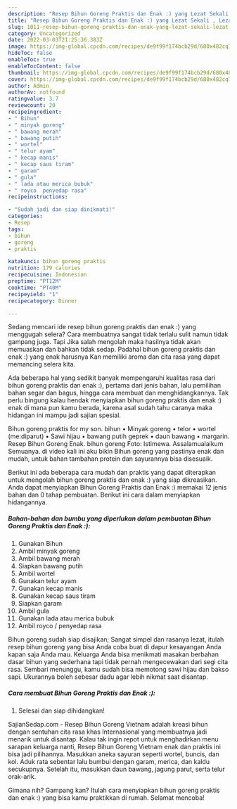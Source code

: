 ```yaml
---
description: "Resep Bihun Goreng Praktis dan Enak :) yang Lezat Sekali , Lezat Sekali"
title: "Resep Bihun Goreng Praktis dan Enak :) yang Lezat Sekali , Lezat Sekali"
slug: 1011-resep-bihun-goreng-praktis-dan-enak-yang-lezat-sekali-lezat-sekali
category: Uncategorized
date: 2022-03-03T21:25:36.383Z
image: https://img-global.cpcdn.com/recipes/de9f99f174bcb29d/680x482cq70/bihun-goreng-praktis-dan-enak-foto-resep-utama.jpg
hideToc: false
enableToc: true
enableTocContent: false
thumbnail: https://img-global.cpcdn.com/recipes/de9f99f174bcb29d/680x482cq70/bihun-goreng-praktis-dan-enak-foto-resep-utama.jpg
cover: https://img-global.cpcdn.com/recipes/de9f99f174bcb29d/680x482cq70/bihun-goreng-praktis-dan-enak-foto-resep-utama.jpg
author: Admin
authorAv: notfound
ratingvalue: 3.7
reviewcount: 20
recipeingredient:
- " Bihun"
- " minyak goreng"
- " bawang merah"
- " bawang putih"
- " wortel"
- " telur ayam"
- " kecap manis"
- " kecap saus tiram"
- " garam"
- " gula"
- " lada atau merica bubuk"
- " royco  penyedap rasa"
recipeinstructions:

- "Sudah jadi dan siap dinikmati!"
categories:
- Resep
tags:
- bihun
- goreng
- praktis

katakunci: bihun goreng praktis 
nutrition: 179 calories
recipecuisine: Indonesian
preptime: "PT12M"
cooktime: "PT40M"
recipeyield: "1"
recipecategory: Dinner

---
```



Sedang mencari ide resep bihun goreng praktis dan enak :) yang menggugah selera? Cara membuatnya sangat tidak terlalu sulit namun tidak gampang juga. Tapi Jika salah mengolah maka hasilnya tidak akan memuaskan dan bahkan tidak sedap. Padahal bihun goreng praktis dan enak :) yang enak harusnya Kan memiliki aroma dan cita rasa yang dapat memancing selera kita.


Ada beberapa hal yang sedikit banyak mempengaruhi kualitas rasa dari bihun goreng praktis dan enak :), pertama dari jenis bahan, lalu pemilihan bahan segar dan bagus, hingga cara membuat dan menghidangkannya. Tak perlu bingung kalau hendak menyiapkan bihun goreng praktis dan enak :) enak di mana pun kamu berada, karena asal sudah tahu caranya maka hidangan ini mampu jadi sajian spesial.

Bihun goreng praktis for my son. bihun • Minyak goreng • telor • wortel (me:diparut) • Sawi hijau • bawang putih geprek • daun bawang • margarin. Resep Bihun Goreng Enak. bihun goreng Foto: Istimewa. Assalamualaikum Semuanya. di video kali ini aku bikin Bihun goreng yang pastinya enak dan mudah, untuk bahan tambahan protein dan sayurannya bisa disesuaik.


Berikut ini ada beberapa cara mudah dan praktis yang dapat diterapkan untuk mengolah bihun goreng praktis dan enak :) yang siap dikreasikan. Anda dapat menyiapkan Bihun Goreng Praktis dan Enak :) memakai 12 jenis bahan dan 0 tahap pembuatan. Berikut ini cara dalam menyiapkan hidangannya.

<!--inarticleads1-->

##### Bahan-bahan dan bumbu yang diperlukan dalam pembuatan Bihun Goreng Praktis dan Enak :):

1. Gunakan  Bihun
1. Ambil  minyak goreng
1. Ambil  bawang merah
1. Siapkan  bawang putih
1. Ambil  wortel
1. Gunakan  telur ayam
1. Gunakan  kecap manis
1. Gunakan  kecap saus tiram
1. Siapkan  garam
1. Ambil  gula
1. Gunakan  lada atau merica bubuk
1. Ambil  royco / penyedap rasa


Bihun goreng sudah siap disajikan; Sangat simpel dan rasanya lezat, itulah resep bihun goreng yang bisa Anda coba buat di dapur kesayangan Anda kapan saja Anda mau. Keluarga Anda bisa menikmati masakan berbahan dasar bihun yang sederhana tapi tidak pernah mengecewakan dari segi cita rasa. Sembari menunggu, kamu sudah bisa memotong sawi hijau dan bakso sapi. Ukurannya boleh sebesar dadu agar lebih nikmat saat disantap. 

<!--inarticleads2-->

##### Cara membuat Bihun Goreng Praktis dan Enak :):


1. Selesai dan siap dihidangkan!

SajianSedap.com - Resep Bihun Goreng Vietnam adalah kreasi bihun dengan sentuhan cita rasa khas Internasional yang membuatnya jadi menarik untuk disantap. Kalau tak ingin repot untuk menghadirkan menu sarapan keluarga nanti, Resep Bihun Goreng Vietnam enak dan praktis ini bisa jadi pilihannya. Masukkan aneka sayuran seperti wortel, buncis, dan kol. Aduk rata sebentar lalu bumbui dengan garam, merica, dan kaldu secukupnya. Setelah itu, masukkan daun bawang, jagung parut, serta telur orak-arik. 

Gimana nih? Gampang kan? Itulah cara menyiapkan bihun goreng praktis dan enak :) yang bisa kamu praktikkan di rumah. Selamat mencoba!
